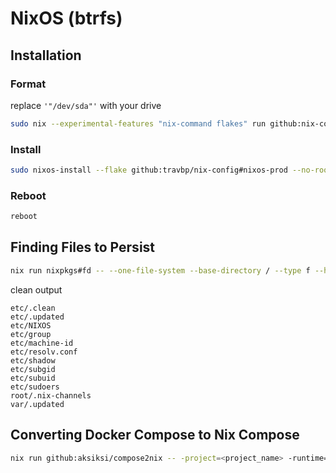 # NixOS (btrfs)
## Installation
### Format

replace `'"/dev/sda"'` with your drive
```bash
sudo nix --experimental-features "nix-command flakes" run github:nix-community/disko -- --mode disko --flake github:travbp/nix-config#nixos-prod --arg device '"/dev/sda"'
```

### Install

```bash
sudo nixos-install --flake github:travbp/nix-config#nixos-prod --no-root-passwd
```

### Reboot

```bash
reboot
```


## Finding Files to Persist
```bash
nix run nixpkgs#fd -- --one-file-system --base-directory / --type f --hidden --exclude "{tmp,etc/passwd,root/.cache}"
```

clean output
```
etc/.clean
etc/.updated
etc/NIXOS
etc/group
etc/machine-id
etc/resolv.conf
etc/shadow
etc/subgid
etc/subuid
etc/sudoers
root/.nix-channels
var/.updated
```

## Converting Docker Compose to Nix Compose
```bash
nix run github:aksiksi/compose2nix -- -project=<project_name> -runtime=docker
```